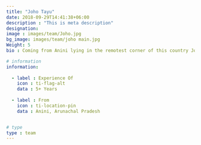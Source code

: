 ```yaml
---
title: "Joho Tayu"
date: 2018-09-29T14:41:38+06:00
description : "This is meta description"
designation: 
image : images/team/Joho.jpg
bg_image: images/team/joho main.jpg
Weight: 5
bio : Coming from Anini lying in the remotest corner of this country Joho is a force of nature. Many a client will tell you that when joho walks in the forests not a leaf moves. His undestanding of his surroundings, his ability to make things seemingly out of nothing , his hawk eyes that can follow tracks in the wildest of setting, yes one can spend a whole tour just observing and being amazed by this wonderful soul.   

# information
information:
    
  - label : Experience Of
    icon : ti-flag-alt
    data : 5+ Years
    
  - label : From
    icon : ti-location-pin
    data : Anini, Arunachal Pradesh


# type
type : team
---
```



